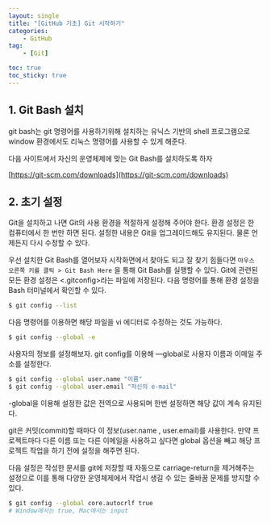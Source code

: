 ```yaml
---
layout: single
title: "[GitHub 기초] Git 시작하기"
categories: 
    - GitHub
tag:
    - [Git]

toc: true
toc_sticky: true
---
```


## 1. Git Bash 설치

git bash는 git 명령어를 사용하기위해 설치하는 유닉스 기반의 shell 프로그램으로 window 환경에서도 리눅스 명령어를 사용할 수 있게 해준다.

다음 사이트에서 자신의 운영체제에 맞는 Git Bash를 설치하도록 하자

[https://git-scm.com/downloads](https://git-scm.com/downloads)

<!--설치 과정은 나중에 추가-->

## 2. 초기 설정

Git을 설치하고 나면 Git의 사용 환경을 적절하게 설정해 주어야 한다. 환경 설정은 한 컴퓨터에서 한 번만 하면 된다. 설정한 내용은 Git을 업그레이드해도 유지된다. 물론 언제든지 다시 수정할 수 있다.

우선 설치한 Git Bash를 열어보자 시작화면에서 찾아도 되고 잘 찾기 힘들다면  `마우스 오른쪽 키를 클릭 > Git Bash Here` 을 통해 Git Bash를 실행할 수 있다.
Git에 관련된 모든 환경 설정은 <.gitconfig>라는 파일에 저장된다. 다음 명령어를 통해 환경 설정을 Bash 터미널에서 확인할 수 있다.

```bash
$ git config --list
```

다음 명령어를 이용하면 해당 파일을 vi 에디터로 수정하는 것도 가능하다.

```bash
$ git config --global -e
```

사용자의 정보를 설정해보자.
git config를 이용해 —global로 사용자 이름과 이메일 주소를 설정한다.

```bash
$ git config --global user.name "이름"
$ git config --global user.email "자신의 e-mail"
```
-global을 이용해 설정한 값은 전역으로 사용되며 한번 설정하면 해당 값이 계속 유지된다.

git은 커밋(commit)할 때마다 이 정보(user.name , user.email)를 사용한다.  만약 프로젝트마다 다른 이름 또는 다른 이메일을 사용하고 싶다면 global 옵션을 빼고 해당 프로젝트 작업을 하기 전에 설정을 해주면 된다.

다음 설정은 작성한 문서를 git에 저장할 때 자동으로 carriage-return을 제거해주는 설정으로 이를 통해 다양한 운영체제에서 작업시 생길 수 있는 줄바꿈 문제를 방지할 수 있다.

```bash
$ git config --global core.autocrlf true
# Window에서는 true, Mac에서는 input
```